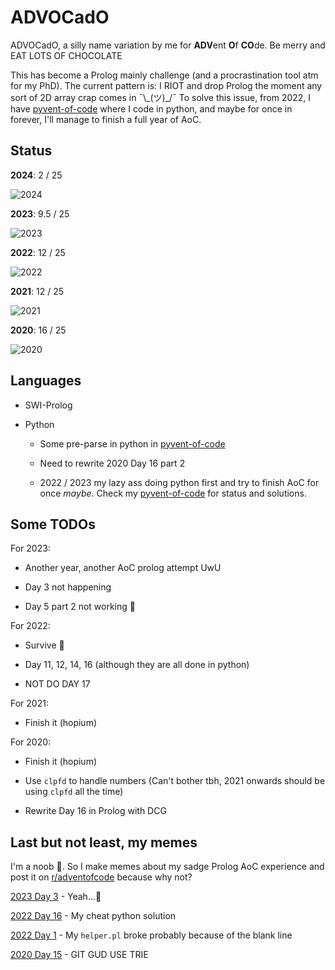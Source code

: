 # ADVOCadO

ADVOCadO, a silly name variation by me for **ADV**ent **O**f **CO**de. Be merry
and EAT LOTS OF CHOCOLATE

This has become a Prolog mainly challenge (and a procrastination tool atm for my
PhD). The current pattern is: I RIOT and drop Prolog the moment any sort of 2D
array crap comes in ¯\\\_(ツ)\_/¯ To solve this issue, from 2022, I have
[pyvent-of-code](https://github.com/kittykg/pyvent-of-code) where I code in
python, and maybe for once in forever, I'll manage to finish a full year of AoC.

## Status

**2024**: 2 / 25

![2024](https://geps.dev/progress/8/)

**2023**: 9.5 / 25

![2023](https://geps.dev/progress/38/)

**2022**: 12 / 25

![2022](https://geps.dev/progress/48/)

**2021**: 12 / 25

![2021](https://geps.dev/progress/48/)

**2020**: 16 / 25

![2020](https://geps.dev/progress/64/)

## Languages

* SWI-Prolog

* Python
    - Some pre-parse in python in [pyvent-of-code](https://github.com/kittykg/pyvent-of-code)

    - Need to rewrite 2020 Day 16 part 2

    - 2022 / 2023 my lazy ass doing python first and try to finish AoC for once
    *maybe*. Check my [pyvent-of-code](https://github.com/kittykg/pyvent-of-code)
    for status and solutions.

## Some TODOs

For 2023:

* Another year, another AoC prolog attempt UwU

* Day 3 not happening

* Day 5 part 2 not working 🥲

For 2022:

* Survive 🥲

* Day 11, 12, 14, 16 (although they are all done in python)

* NOT DO DAY 17

For 2021:

* Finish it (hopium)

For 2020:

* Finish it (hopium)

* Use `clpfd` to handle numbers (Can't bother tbh, 2021 onwards should be using
`clpfd` all the time)

* Rewrite Day 16 in Prolog with DCG

## Last but not least, my memes

I'm a noob 🤡. So I make memes about my sadge Prolog AoC experience and post it
on [r/adventofcode](https://www.reddit.com/r/adventofcode/) because why not?

[2023 Day 3](https://www.reddit.com/r/adventofcode/comments/189rk3u/2023_day_3prolog_bye_guys_see_you_next_year/) - Yeah...🫠

[2022 Day 16](https://www.reddit.com/r/adventofcode/comments/znjzjm/2022_day_16_if_a_solution_gives_me_a_star_then/) - My cheat python solution

[2022 Day 1](https://www.reddit.com/r/adventofcode/comments/z9qh64/2022_day_1prolog_spent_30min_figuring_out_how_to/?utm_source=share&utm_medium=web2x&context=3) - My `helper.pl` broke probably because of the blank line

[2020 Day 15](https://www.reddit.com/r/adventofcode/comments/kdkn37/2020_day_15_part_2_im_still_waiting/?utm_source=share&utm_medium=web2x&context=3) - GIT GUD USE TRIE
